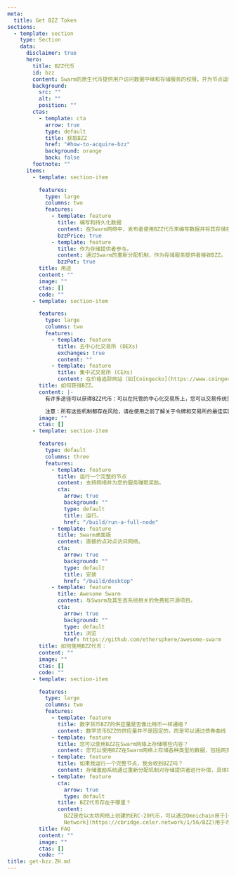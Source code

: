 ```yaml
---
meta:
  title: Get BZZ Token
sections:
  - template: section
    type: Section
    data:
      disclaimer: true
      hero:
        title: BZZ代币
        id: bzz
        content: Swarm的原生代币提供用户访问数据中继和存储服务的权限，并为节点运营者提供相应的报酬。
        background:
          src: ""
          alt: ""
          position: ""
        ctas:
          - template: cta
            arrow: true
            type: default
            title: 获取BZZ
            href: "#how-to-acquire-bzz"
            background: orange
            back: false
        footnote: ""
      items:
        - template: section-item

          features:
            type: large
            columns: two
            features:
              - template: feature
                title: 编写和持久化数据
                content: 在Swarm网络中，发布者使用BZZ代币来编写数据并将其存储在Swarm网络中以便长期保存。
                bzzPrice: true
              - template: feature
                title: 作为存储提供者参与。
                content: 通过Swarm的重新分配机制，作为存储服务提供者接收BZZ。
                bzzPot: true
          title: 用途
          content: ""
          image: ""
          ctas: []
          code: ""
        - template: section-item

          features:
            type: large
            columns: two
            features:
              - template: feature
                title: 去中心化交易所 (DEXs)
                exchanges: true
                content: ""
              - template: feature
                title: 集中式交易所 (CEXs)
                content: 在价格追踪网站（如[Coingecko](https://www.coingecko.com/en/coins/swarm#markets)或[Coinmarketcap](https://coinmarketcap.com/currencies/ethereum-swarm/markets/)）的“市场”选项卡下可以找到最新的集中式交易所列表。
          title: 如何获得BZZ。
          content: |-
            有许多途径可以获得BZZ代币：可以在托管的中心化交易所上，您可以交易传统货币和加密货币，或者通过去中心化交易所和协议，在不同的加密货币之间进行交易。

            注意：所有这些机制都存在风险，请在使用之前了解关于令牌和交易所的最佳实践，以确保安全并获得良好的体验。
          image: ""
          ctas: []
        - template: section-item

          features:
            type: default
            columns: three
            features:
              - template: feature
                title: 运行一个完整的节点
                content: 支持网络并为您的服务赚取奖励。
                cta:
                  arrow: true
                  background: ""
                  type: default
                  title: 运行。
                  href: "/build/run-a-full-node"
              - template: feature
                title: Swarm桌面版
                content: 直接的点对点访问网络。
                cta:
                  arrow: true
                  background: ""
                  type: default
                  title: 安装
                  href: "/build/desktop"
              - template: feature
                title: Awesome Swarm
                content: 与Swarm及其生态系统相关的免费和开源项目。
                cta:
                  arrow: true
                  background: ""
                  type: default
                  title: 浏览
                  href: https://github.com/ethersphere/awesome-swarm
          title: 如何使用BZZ代币：
          content: ""
          image: ""
          ctas: []
          code: ""
        - template: section-item

          features:
            type: large
            columns: two
            features:
              - template: feature
                title: 数字货币BZZ的供应量是否像比特币一样通缩？
                content: 数字货币BZZ的供应量并不是固定的，而是可以通过债券曲线（bonding curve）增加或减少。简而言之，如果供应量增加了一个代币，那么其在债券曲线合约中的价格也会相应增加，反之亦然。因此，BZZ既不是通胀型货币，也不是通缩型货币。您可以在这里详细了解Swarm的供应量和债券曲线机制。[(link)](https://medium.com/ethereum-swarm/swarm-and-its-bzzaar-bonding-curve-ac2fa9889914)
              - template: feature
                title: 您可以使用BZZ在Swarm网络上存储哪些内容？
                content: 您可以使用BZZ在Swarm网络上存储各种类型的数据，包括网页、NFTs、存档、数据存储、音乐流媒体服务等等。
              - template: feature
                title: 如果我运行一个完整节点，我会收到BZZ吗？
                content: 存储激励系统通过重新分配机制对存储提供者进行补偿，具体取决于他们抵押的BZZ代币数量以及是否被选中进行重新分配。[(link)](https://medium.com/ethereum-swarm/the-mechanics-of-swarm-networks-storage-incentives-3bf68bf64ceb)
              - template: feature
                cta:
                  arrow: true
                  type: default
                title: BZZ代币存在于哪里？
                content:
                  BZZ是在以太坊网络上创建的ERC-20代币，可以通过Omnichain用于[Gnosis Chain](https://omnibridge.gnosischain.com/bridge)或通过[Celer
                  Network](https://cbridge.celer.network/1/56/BZZ)用于币安智能链进行桥接。
          title: FAQ
          content: ""
          image: ""
          ctas: []
          code: ""
title: get-bzz.ZH.md
---
```

